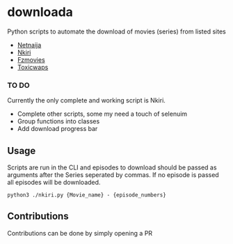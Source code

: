 # downloada
Python scripts to automate the download of movies (series) from listed sites
- [Netnaija](https://www.thenetnaija.co/)
- [Nkiri](https://nkiri.com/)
- [Fzmovies](https://www.fzmovies.net/movieslist.php?catID=2&by=downloads)
- [Toxicwaps](https://toxicwaps.com/)

### TO DO
Currently the only complete and working script is Nkiri.
- Complete other scripts, some my need a touch of selenuim
- Group functions into classes
- Add download progress bar

## Usage
Scripts are run in the CLI and episodes to download should be passed as arguments after the Series seperated by commas. 
If no episode is passed all episodes will be downloaded.
 
```
python3 ./nkiri.py {Movie_name} - {episode_numbers}
```
## Contributions
Contributions can be done by simply opening a PR

